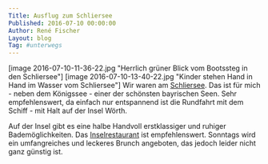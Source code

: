 ```yaml
---
Title: Ausflug zum Schliersee
Published: 2016-07-10 00:00:00
Author: René Fischer
Layout: blog
Tag: #unterwegs
---
```

[image 2016-07-10-11-36-22.jpg "Herrlich grüner Blick vom Bootssteg in den Schliersee"]
[image 2016-07-10-13-40-22.jpg "Kinder stehen Hand in Hand im Wasser vom Schliersee"]
Wir waren am [Schliersee](https://de.wikipedia.org/wiki/Schliersee). Das ist für mich - neben dem Königssee - einer der schönsten bayrischen Seen. Sehr empfehlenswert, da einfach nur entspannend ist die Rundfahrt mit dem Schiff - mit Halt auf der Insel Wörth.

Auf der Insel gibt es eine halbe Handvoll erstklassiger und ruhiger Bademöglichkeiten. Das [Inselrestaurant](http://www.dieinselimschliersee.de/de/schlierseeinsel/) ist empfehlenswert. Sonntags wird ein umfangreiches und leckeres Brunch angeboten, das jedoch leider nicht ganz günstig ist.
